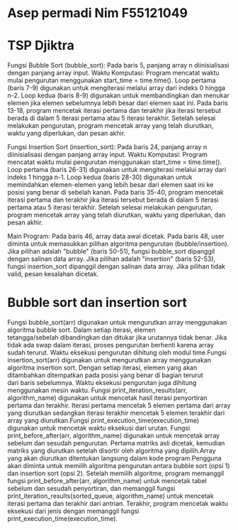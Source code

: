 # Asep permadi Nim F55121049
 
# TSP Djiktra
Fungsi Bubble Sort (bubble_sort):
Pada baris 5, panjang array n diinisialisasi dengan panjang array input.
Waktu Komputasi: Program mencatat waktu mulai pengurutan menggunakan start_time = time.time().
Loop pertama (baris 7-9) digunakan untuk mengiterasi melalui array dari indeks 0 hingga n-2.
Loop kedua (baris 8-9) digunakan untuk membandingkan dan menukar elemen jika elemen sebelumnya lebih besar dari elemen saat ini.
Pada baris 13-18, program mencetak iterasi pertama dan terakhir jika iterasi tersebut berada di dalam 5 iterasi pertama atau 5 iterasi terakhir.
Setelah selesai melakukan pengurutan, program mencetak array yang telah diurutkan, waktu yang diperlukan, dan pesan akhir.

Fungsi Insertion Sort (insertion_sort):
Pada baris 24, panjang array n diinisialisasi dengan panjang array input.
Waktu Komputasi: Program mencatat waktu mulai pengurutan menggunakan start_time = time.time().
Loop pertama (baris 26-31) digunakan untuk mengiterasi melalui array dari indeks 1 hingga n-1.
Loop kedua (baris 28-30) digunakan untuk memindahkan elemen-elemen yang lebih besar dari elemen saat ini ke posisi yang benar di sebelah kanan.
Pada baris 35-40, program mencetak iterasi pertama dan terakhir jika iterasi tersebut berada di dalam 5 iterasi pertama atau 5 iterasi terakhir.
Setelah selesai melakukan pengurutan, program mencetak array yang telah diurutkan, waktu yang diperlukan, dan pesan akhir.

Main Program:
Pada baris 46, array data awal dicetak.
Pada baris 48, user diminta untuk memasukkan pilihan algoritma pengurutan (bubble/insertion).
Jika pilihan adalah "bubble" (baris 50-51), fungsi bubble_sort dipanggil dengan salinan data array.
Jika pilihan adalah "insertion" (baris 52-53), fungsi insertion_sort dipanggil dengan salinan data array.
Jika pilihan tidak valid, pesan kesalahan dicetak.

# Bubble sort dan insertion sort
Fungsi bubble_sort(arr) digunakan untuk mengurutkan array menggunakan algoritma bubble sort. Dalam setiap iterasi, elemen tetangga/sebelah dibandingkan dan ditukar jika urutannya tidak benar. Jika tidak ada swap dalam iterasi, proses pengurutan berhenti karena array sudah terurut. Waktu eksekusi pengurutan dihitung oleh modul time.Fungsi  insertion_sort(arr) digunakan untuk mengurutkan array menggunakan algoritma insertion sort. Dengan setiap iterasi, elemen yang akan ditambahkan ditempatkan pada posisi yang benar di bagian terurut dari baris sebelumnya. Waktu eksekusi pengurutan juga dihitung menggunakan mesin waktu. Fungsi print_iteration_results(arr, algorithm_name) digunakan untuk mencetak hasil iterasi penyortiran pertama dan terakhir. Iterasi pertama mencetak 5 elemen pertama dari array yang diurutkan sedangkan iterasi terakhir mencetak 5 elemen terakhir dari array yang diurutkan.Fungsi print_execution_time(execution_time) digunakan untuk mencetak waktu eksekusi dari urutan. Fungsi print_before_after(arr, algorithm_name) digunakan untuk mencetak array sebelum dan sesudah pengurutan. Pertama matriks asli dicetak, kemudian matriks yang diurutkan setelah disortir oleh algoritma yang dipilih.Array yang akan diurutkan ditentukan langsung dalam kode program.Pengguna akan diminta untuk memilih algoritma pengurutan antara bubble sort (opsi 1) dan insertion sort (opsi 2).
Setelah memilih algoritme, program memanggil fungsi print_before_after(arr, algorithm_name) untuk mencetak tabel sebelum dan sesudah penyortiran, dan memanggil fungsi print_iteration_results(sorted_queue, algorithm_name) untuk mencetak iterasi pertama dan terakhir dari antrian. Terakhir, program mencetak waktu eksekusi dari jenis dengan memanggil fungsi print_execution_time(execution_time). 
